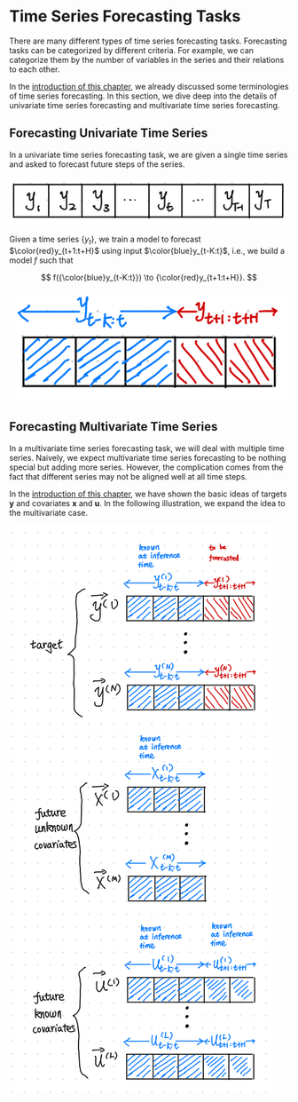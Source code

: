 # Time Series Forecasting Tasks

There are many different types of time series forecasting tasks. Forecasting tasks can be categorized by different criteria. For example, we can categorize them by the number of variables in the series and their relations to each other.

In the [introduction of this chapter](../#the-forecasting-problem), we already discussed some terminologies of time series forecasting. In this section, we dive deep into the details of univariate time series forecasting and multivariate time series forecasting.


## Forecasting Univariate Time Series

In a univariate time series forecasting task, we are given a single time series and asked to forecast future steps of the series.

![Univariate Time Series Data](assets/timeseries-forecast.tasks/univariate-timeseries-data-labeled.jpg)

Given a time series $\{y_{t}\}$, we train a model to forecast $\color{red}y_{t+1:t+H}$ using input $\color{blue}y_{t-K:t}$, i.e., we build a model $f$ such that

$$
f({\color{blue}y_{t-K:t}}) \to {\color{red}y_{t+1:t+H}}.
$$

![Univaraite TS Task](assets/timeseries-forecast.tasks/univariate-ts-input-pred.jpg)


## Forecasting Multivariate Time Series

In a multivariate time series forecasting task, we will deal with multiple time series. Naively, we expect multivariate time series forecasting to be nothing special but adding more series. However, the complication comes from the fact that different series may not be aligned well at all time steps.

In the [introduction of this chapter](../#the-forecasting-problem), we have shown the basic ideas of targets $\mathbf y$ and covariates $\mathbf x$ and $\mathbf u$. In the following illustration, we expand the idea to the multivariate case.

![Multivariate Time Series Data](assets/timeseries-forecast.tasks/multivariate-timeseries-full.jpg)
